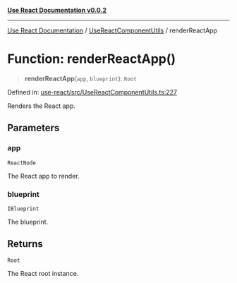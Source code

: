 [**Use React Documentation v0.0.2**](../../README.md)

***

[Use React Documentation](../../modules.md) / [UseReactComponentUtils](../README.md) / renderReactApp

# Function: renderReactApp()

> **renderReactApp**(`app`, `blueprint`): `Root`

Defined in: [use-react/src/UseReactComponentUtils.ts:227](https://github.com/stonemjs/use-react/blob/9a749b225241b8e0ac2a5483904ca8322927b1d4/src/UseReactComponentUtils.ts#L227)

Renders the React app.

## Parameters

### app

`ReactNode`

The React app to render.

### blueprint

`IBlueprint`

The blueprint.

## Returns

`Root`

The React root instance.
